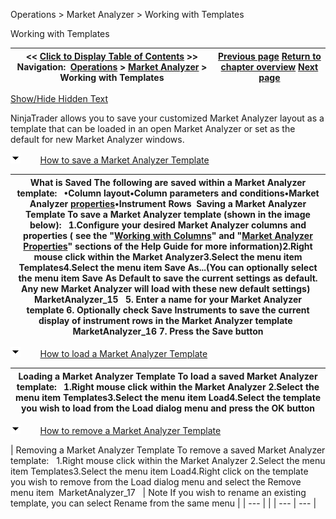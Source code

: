 ﻿


Operations \> Market Analyzer \> Working with Templates






















Working with Templates







| \<\< [Click to Display Table of Contents](working_with_templates.md) \>\> **Navigation:**     [Operations](operations-1.md) \> [Market Analyzer](market_analyzer-1.md) \> Working with Templates | [Previous page](market_analyzer_properties-1.md) [Return to chapter overview](market_analyzer-1.md) [Next page](performance_tips-1.md) |
| --- | --- |




[Show/Hide Hidden Text](javascript:HMToggleExpandAll(!HMAnyToggleOpen()) "Click to open/close expanding sections")









NinjaTrader allows you to save your customized Market Analyzer layout as a template that can be loaded in an open Market Analyzer or set as the default for new Market Analyzer windows.


![tog_minus](tog_minus-1.gif)        [How to save a Market Analyzer Template](javascript:HMToggle('toggle','HowToSaveAMarketAnalyzerTemplate','HowToSaveAMarketAnalyzerTemplate_ICON'))




| What is Saved The following are saved within a Market Analyzer template:   •Column layout•Column parameters and conditions•Market Analyzer [properties](market_analyzer_properties-1.md)•Instrument Rows  Saving a Market Analyzer Template To save a Market Analyzer template (shown in the image below):   1\.Configure your desired Market Analyzer columns and properties ( see the "[Working with Columns](working_with_columns-1.md)" and "[Market Analyzer Properties](market_analyzer_properties-1.md)" sections of the Help Guide for more information)2\.Right mouse click within the Market Analyzer3\.Select the menu item Templates4\.Select the menu item Save As...(You can optionally select the menu item Save As Default to save the current settings as default. Any new Market Analyzer will load with these new default settings)   MarketAnalyzer_15   5\. Enter a name for your Market Analyzer template 6\. Optionally check Save Instruments to save the current display of instrument rows in the Market Analyzer template   MarketAnalyzer_16 7\. Press the Save button |
| --- |



![tog_minus](tog_minus-1.gif)        [How to load a Market Analyzer Template](javascript:HMToggle('toggle','HowToLoadAMarketAnalyzerTemplate','HowToLoadAMarketAnalyzerTemplate_ICON'))




| Loading a Market Analyzer Template To load a saved Market Analyzer template:   1\.Right mouse click within the Market Analyzer 2\.Select the menu item Templates3\.Select the menu item Load4\.Select the template you wish to load from the Load dialog menu and press the OK button |
| --- |



![tog_minus](tog_minus-1.gif)        [How to remove a Market Analyzer Template](javascript:HMToggle('toggle','HowToRemoveAMarketAnalyzerTemplate','HowToRemoveAMarketAnalyzerTemplate_ICON'))




| Removing a Market Analyzer Template To remove a saved Market Analyzer template:   1\.Right mouse click within the Market Analyzer 2\.Select the menu item Templates3\.Select the menu item Load4\.Right click on the template you wish to remove from the Load dialog menu and select the Remove menu item  MarketAnalyzer_17     | Note If you wish to rename an existing template, you can select Rename from the same menu | | --- | |
| --- | --- |










